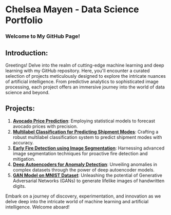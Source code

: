 # Chelsea Mayen - Data Science Portfolio

### Welcome to My GitHub Page!

## Introduction:
Greetings! Delve into the realm of cutting-edge machine learning and deep learning with my GitHub repository. Here, you'll encounter a curated selection of projects meticulously designed to explore the intricate nuances of artificial intelligence. From predictive analytics to sophisticated image processing, each project offers an immersive journey into the world of data science and beyond.

## Projects:
1. [**Avocado Price Prediction**](https://github.com/cmayen18/DataSciencePortfolio/tree/main/ProjectPortfolio/Predicting%20Avocado%20Prices%20for%20Hass%20Avocado%20Company): Employing statistical models to forecast avocado prices with precision.
2. [**Multilabel Classification for Predicting Shipment Modes**](https://github.com/cmayen18/DataSciencePortfolio/tree/main/ProjectPortfolio/Predicting%20Shipment%20Modes%20in%20the%20Transport%20Industry%20using%20Multilabel%20Classification%20Analysis): Crafting a robust multilabel classification system to predict shipment modes with accuracy.
3. [**Early Fire Detection using Image Segmentation**](https://github.com/cmayen18/DataSciencePortfolio/tree/main/ProjectPortfolio/Early%20Fire%20Detection%20through%20Image%20Segmentation%20using%20Mask%20RCNN): Harnessing advanced image segmentation techniques for proactive fire detection and mitigation.
4. [**Deep Autoencoders for Anomaly Detection**](https://github.com/cmayen18/DataSciencePortfolio/tree/main/ProjectPortfolio/Deep%20Autoencoder-based%20Anomaly%20Detection%20System%20with%20Flask%20Deployment): Unveiling anomalies in complex datasets through the power of deep autoencoder models.
5. [**GAN Model on MNIST Dataset**](https://github.com/cmayen18/DataSciencePortfolio/tree/main/ProjectPortfolio/Generating%20Realistic%20Images%20with%20PyTorch%20GAN%20on%20MNIST%20Dataset): Unleashing the potential of Generative Adversarial Networks (GANs) to generate lifelike images of handwritten digits.

Embark on a journey of discovery, experimentation, and innovation as we delve deep into the intricate world of machine learning and artificial intelligence. Welcome aboard!



